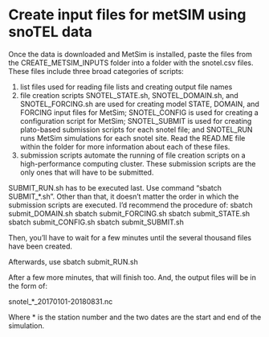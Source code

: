 # Create input files for metSIM using snoTEL data

Once the data is downloaded and MetSim is installed, paste the files from the CREATE_METSIM_INPUTS folder into a folder with the snotel.csv files. These files include three broad categories of scripts: 
1) list files used for reading file lists and creating output file names 
2) file creation scripts SNOTEL_STATE.sh, SNOTEL_DOMAIN.sh, and SNOTEL_FORCING.sh are used for creating model STATE, DOMAIN, and FORCING input files for MetSim; SNOTEL_CONFIG is used for creating a configuration script for MetSim; SNOTEL_SUBMIT is used for creating plato-based submission scripts for each snotel file; and SNOTEL_RUN runs MetSim simulations for each snotel site. Read the READ.ME file within the folder for more information about each of these files.
3) submission scripts automate the running of file creation scripts on a high-performance computing cluster. These submission scripts are the only ones that will have to be submitted.

SUBMIT_RUN.sh has to be executed last. Use command “sbatch SUBMIT_*.sh”. Other than that, it doesn’t matter the order in which the submission scripts are executed. I’d recommend the procedure of:
sbatch submit_DOMAIN.sh
sbatch submit_FORCING.sh
sbatch submit_STATE.sh
sbatch submit_CONFIG.sh
sbatch submit_SUBMIT.sh

Then, you’ll have to wait for a few minutes until the several thousand files have been created.

Afterwards, use
sbatch submit_RUN.sh

After a few more minutes, that will finish too. And, the output files will be in the form of:

snotel_*_20170101-20180831.nc

Where * is the station number and the two dates are the start and end of the simulation. 

